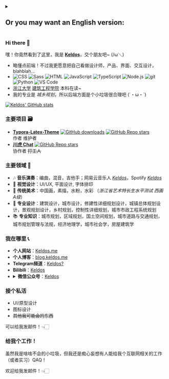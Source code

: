 <details><summary><h2>Or you may want an English version:</h2></summary>
  
### Hi there 👋

Hey! Can't believe you saw this. I'm **[Keldos](https://keldos.me)**, let's make friends ~ (/ω＼)

- I know a little bit about front-end! But I prefer to see myself as a designer, for product, interface, interaction, blahblah...<br /> 
- ![CSS](https://img.shields.io/badge/-CSS-1572B6?logo=CSS3&logoColor=fff)
  ![Sass](https://img.shields.io/badge/-Sass-cc6699?logo=sass&logoColor=fff)
  ![HTML](https://img.shields.io/badge/-HTML-E34F26?logo=HTML5&logoColor=fff)
  ![JavaScript](https://img.shields.io/badge/-JavaScript-F7DF1E?logo=javascript&logoColor=fff)
  ![TypeScript](https://img.shields.io/badge/-TypeScript-3178C6?logo=typescript&logoColor=fff)
  ![Node.js](https://img.shields.io/badge/-Node.js-339933?logo=node.js&logoColor=fff) 
  ![git](https://img.shields.io/badge/-git-F05032?logo=git&logoColor=fff)  
  ![Python](https://img.shields.io/badge/-Python-3776ab?logo=python&logoColor=fff)
  ![VS Code](https://img.shields.io/badge/-VS%20Code-007ACC?logo=visual%20studio%20code&logoColor=fff) <br />
- Undergraduate student in [Urban and Rural Planning](http://www.ccea.zju.edu.cn/cceaenglish/main.psp) from [Zhejiang University](https://www.zju.edu.cn/english/)

[![Keldos' GitHub stats](https://github-readme-stats-git-masterrstaa-rickstaa.vercel.app/api?username=Keldos-Li&show_icons=true&bg_color=60,163E99,904e95&icon_color=24A6F2&title_color=fff&text_color=fff)](https://keldos.me)

### Major Projects 🗃️ 
- **[Typora-Latex-Theme](https://github.com/Keldos-Li/typora-latex-theme)**
  <a href="https://github.com/Keldos-Li/typora-latex-theme/releases">![GitHub downloads](https://img.shields.io/github/downloads/Keldos-Li/typora-latex-theme/total?logo=markdown)</a>
  <a href="https://github.com/Keldos-Li/typora-latex-theme/stargazers">![GitHub Repo stars](https://img.shields.io/github/stars/Keldos-Li/typora-latex-theme?style=flat&logo=github&color=yellow)</a><br />
  Author, Maintainer<br />
- **[Chuanhu Chat](https://github.com/GaiZhenbiao/ChuanhuChatGPT)**
  <a href="https://github.com/GaiZhenbiao/ChuanhuChatGPT/stargazers">![GitHub Repo stars](https://img.shields.io/github/stars/GaiZhenbiao/ChuanhuChatGPT?style=flat&logo=github&color=green)</a><br />
  Collaborator, ~~Worker~~<br />

### Major Areas 🧬 
- 🎶 **Music**: Arrangement, Mixing, Guitarist; _[Keldos](https://open.spotify.com/artist/15tZx1rVra48wwBiWLYkrT)_ on Spotify
- 🫥 **Visual Design**: UI/UX, Graphic Design, Typography
- 🎨 **Traditional Art**: Chinese Painting, Sketch, Gouache, Watercolor (_Zhejiang Province Art Proficiency Test Western Painting Grade A_)
- 🔦 **Professional Design**: Architectural Design, Urban Design, Constructive Detailed Planning Design, Overall Urban Planning Design, Landscape Planning Design, Rural Planning, Regulatory Detailed Planning, Urban Municipal Engineering System Planning
- 📚 **Professional Knowledge**：Urban Planning, Regional Planning, Territorial Spatial Planning, Urban Road and Transportation Planning, Urban Planning Management and Regulations, Economic Geography, Urban Sociology, Housing Architecture

### Find Me 📞 
- **Personal Website**：[Keldos.me](https://keldos.me)
- **Personal Blog**：[blog.keldos.me](https://blog.keldos.me)
- **Telegram Channel**：[Keldos?](https://t.me/keldosme)
- **Bilibili**：[Keldos](https://space.bilibili.com/272863376)
- <details><summary><strong>WeChat Official Account</strong>：<a href="https://mp.weixin.qq.com/mp/profile_ext?action=home&__biz=MzkyMzM4NDA5NA==&scene=124#wechat_redirect">Keldos</a></summary><img src="https://github.com/Keldos-Li/Keldos-Li/assets/23137268/6fc127bd-ea34-42a7-b502-848543bb6477" /></details>

### Taking Private Job
- UI/Prototype Design
- Icon Design
- ~~Other things I may be capable of~~

### Give Me a Job!
Although I am just a little trash, I'm still hopefully thinking that someone can give me a job related to the internet QAQ!
  
Welcome to send me an email! 👈🏻

---

</details>

### Hi there 👋

嘿！你竟然看到了这里，我是 **[Keldos](https://keldos.me)**，交个朋友吧~ (/ω＼)

- 略懂点前端！不过我更愿意把自己看做设计师，产品、界面、交互设计，blahblah…<br />
- ![CSS](https://img.shields.io/badge/-CSS-1572B6?logo=CSS3&logoColor=fff)
  ![Sass](https://img.shields.io/badge/-Sass-cc6699?logo=sass&logoColor=fff)
  ![HTML](https://img.shields.io/badge/-HTML-E34F26?logo=HTML5&logoColor=fff)
  ![JavaScript](https://img.shields.io/badge/-JavaScript-F7DF1E?logo=javascript&logoColor=fff)
  ![TypeScript](https://img.shields.io/badge/-TypeScript-3178C6?logo=typescript&logoColor=fff)
  ![Node.js](https://img.shields.io/badge/-Node.js-339933?logo=node.js&logoColor=fff) 
  ![git](https://img.shields.io/badge/-git-F05032?logo=git&logoColor=fff)  
  ![Python](https://img.shields.io/badge/-Python-3776ab?logo=python&logoColor=fff)
  ![VS Code](https://img.shields.io/badge/-VS%20Code-007ACC?logo=visual%20studio%20code&logoColor=fff) <br />
- [浙江大学](https://www.zju.edu.cn) [建筑工程学院](http://www.ccea.zju.edu.cn/main.htm) 本科在读~
- 我的专业是 _城乡规划_，所以后端方面是个小垃圾很合理吧 (´・ω・`)

[![Keldos' GitHub stats](https://github-readme-stats-git-masterrstaa-rickstaa.vercel.app/api?username=Keldos-Li&show_icons=true&bg_color=60,163E99,904e95&icon_color=24A6F2&title_color=fff&text_color=fff)](https://keldos.me)

### 主要项目 🗃️ 
- **[Typora-Latex-Theme](https://github.com/Keldos-Li/typora-latex-theme)**
  <a href="https://github.com/Keldos-Li/typora-latex-theme/releases">![GitHub downloads](https://img.shields.io/github/downloads/Keldos-Li/typora-latex-theme/total?logo=markdown)</a>
  <a href="https://github.com/Keldos-Li/typora-latex-theme/stargazers">![GitHub Repo stars](https://img.shields.io/github/stars/Keldos-Li/typora-latex-theme?style=flat&logo=github&color=yellow)</a><br />
  作者 维护者<br />
- **[川虎 Chat](https://github.com/GaiZhenbiao/ChuanhuChatGPT)**
  <a href="https://github.com/GaiZhenbiao/ChuanhuChatGPT/stargazers">![GitHub Repo stars](https://img.shields.io/github/stars/GaiZhenbiao/ChuanhuChatGPT?style=flat&logo=github&color=green)</a><br />
  协作者 ~~打工人~~<br />

### 主要领域 🧬 
- 🎶 **音乐演奏**：编曲，混音，吉他手；网易云音乐人 _[Keldos](https://music.163.com/#/artist?id=37459738)_，Spotify _[Keldos](https://open.spotify.com/artist/15tZx1rVra48wwBiWLYkrT)_
- 🫥 **视觉设计**：UI/UX, 平面设计, 字体排印
- 🎨 **传统美术**：中国画，素描，水粉，水彩 （_浙江省艺术特长生水平测试 西画 A级_）
- 🔦 **专业设计**：建筑设计，城市设计，修建性详细规划设计，城镇总体规划设计，景观规划设计，乡村规划，控制性详细规划，城市市政工程系统规划
- 📚 **专业知识**：城市规划，区域规划，国土空间规划，城市道路与交通规划，城市规划管理与法规，经济地理学，城市社会学，房屋建筑学

### 我在哪里 📞 
- **个人网站**：[Keldos.me](https://keldos.me)
- **个人博客**：[blog.keldos.me](https://blog.keldos.me)
- **Telegram频道**：[Keldos?](https://t.me/keldosme)
- **Bilibili**：[Keldos](https://space.bilibili.com/272863376)
- <details><summary><strong>微信公众号</strong>：<a href="https://mp.weixin.qq.com/mp/profile_ext?action=home&__biz=MzkyMzM4NDA5NA==&scene=124#wechat_redirect">Keldos</a></summary><img src="https://github.com/Keldos-Li/Keldos-Li/assets/23137268/6fc127bd-ea34-42a7-b502-848543bb6477" /></details>

### 接个私活
- UI/原型设计
- 图标设计
- ~~其他我可能会的东西~~

可以给我发邮件！👈🏻

### 给我个工作！
虽然我是啥啥不会的小垃圾，但我还是痴心妄想有人能给我个互联网相关的工作（或者实习）QAQ！

欢迎给我发邮件！👈🏻

<!--
Here are some ideas to get you started:

- 🔭 I’m currently working on ...
- 🌱 I’m currently learning ...
- 👯 I’m looking to collaborate on ...
- 🤔 I’m looking for help with ...
- 💬 Ask me about ...
- 📫 How to reach me: ...
- 😄 Pronouns: ...
- ⚡ Fun fact: ...
-->
